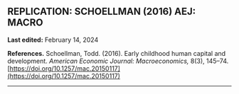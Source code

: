 ## REPLICATION: SCHOELLMAN (2016) AEJ: MACRO
**Last edited:** February 14, 2024

**References.** Schoellman, Todd. (2016). Early childhood human capital and development. _American Economic Journal: Macroeconomics,_ 8(3), 145–74. [https://doi.org/10.1257/mac.20150117](https://doi.org/10.1257/mac.20150117)

- - -
